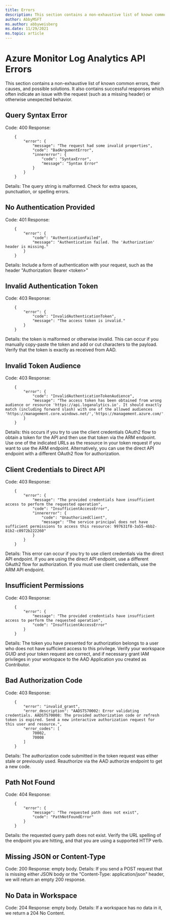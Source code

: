 ```yaml
---
title: Errors
description: This section contains a non-exhaustive list of known common errors that can occur in the Azure Monitor Log Analytics API, their causes, and possible solutions.
author: AbbyMSFT
ms.author: abbyweisberg
ms.date: 11/29/2021
ms.topic: article
---
```

# Azure Monitor Log Analytics API Errors

This section contains a non-exhaustive list of known common errors, their causes, and possible solutions. It also contains successful responses which often indicate an issue with the request (such as a missing header) or otherwise unexpected behavior.

## Query Syntax Error

Code: 400 Response:

```
    {
        "error": {
            "message": "The request had some invalid properties",
            "code": "BadArgumentError",
            "innererror": {
                "code": "SyntaxError",
                "message": "Syntax Error"
            }
        }
    }
```

Details: The query string is malformed. Check for extra spaces, punctuation, or spelling errors.

## No Authentication Provided

Code: 401 Response:

```
    {
        "error": {
            "code": "AuthenticationFailed",
            "message": "Authentication failed. The 'Authorization' header is missing."
        }
    }
```

Details: Include a form of authentication with your request, such as the header "Authorization: Bearer \<token\>"

## Invalid Authentication Token

Code: 403 Response:

```
    {
        "error": {
            "code": "InvalidAuthenticationToken",
            "message": "The access token is invalid."
        }
    }
```

Details: the token is malformed or otherwise invalid. This can occur if you manually copy-paste the token and add or cut characters to the payload. Verify that the token is exactly as received from AAD.

## Invalid Token Audience

Code: 403 Response:

```
    {
        "error": {
            "code": "InvalidAuthenticationTokenAudience",
            "message": "The access token has been obtained from wrong audience or resource 'https://api.loganalytics.io'. It should exactly match (including forward slash) with one of the allowed audiences 'https://management.core.windows.net/','https://management.azure.com/'."
        }
    }
```

Details: this occurs if you try to use the client credentials OAuth2 flow to obtain a token for the API and then use that token via the ARM endpoint. Use one of the indicated URLs as the resource in your token request if you want to use the ARM endpoint. Alternatively, you can use the direct API endpoint with a different OAuth2 flow for authorization.

## Client Credentials to Direct API

Code: 403 Response:

```
    {
        "error": {
            "message": "The provided credentials have insufficient access to perform the requested operation",
            "code": "InsufficientAccessError",
            "innererror": {
                "code": "UnauthorizedClient",
                "message": "The service principal does not have sufficient permissions to access this resource: 997631f8-3a55-4bb2-81b2-c0972b222260"
            }
        }
    }
```

Details: This error can occur if you try to use client credentials via the direct API endpoint. If you are using the direct API endpoint, use a different OAuth2 flow for authorization. If you must use client credentials, use the ARM API endpoint.

## Insufficient Permissions

Code: 403 Response:

```
    {
        "error": {
            "message": "The provided credentials have insufficient access to perform the requested operation",
            "code": "InsufficientAccessError"
        }
    }
```

Details: The token you have presented for authorization belongs to a user who does not have sufficient access to this privilege. Verify your workspace GUID and your token request are correct, and if necessary grant IAM privileges in your workspace to the AAD Application you created as Contributor.

## Bad Authorization Code

Code: 403 Response:

```
    {
        "error": "invalid_grant",
        "error_description": "AADSTS70002: Error validating credentials. AADSTS70008: The provided authorization code or refresh token is expired. Send a new interactive authorization request for this user and resource.",
        "error_codes": [
            70002,
            70008
        ]
    }
```

Details: The authorization code submitted in the token request was either stale or previously used. Reauthorize via the AAD authorize endpoint to get a new code.

## Path Not Found

Code: 404 Response:

```
    {
        "error": {
            "message": "The requested path does not exist",
            "code": "PathNotFoundError"
        }
    }
```

Details: the requested query path does not exist. Verify the URL spelling of the endpoint you are hitting, and that you are using a supported HTTP verb.

## Missing JSON or Content-Type

Code: 200 Response: empty body. Details: If you send a POST request that is missing either JSON body or the "Content-Type: application/json" header, we will return an empty 200 response.

## No Data in Workspace

Code: 204 Response: empty body. Details: If a workspace has no data in it, we return a 204 No Content.
